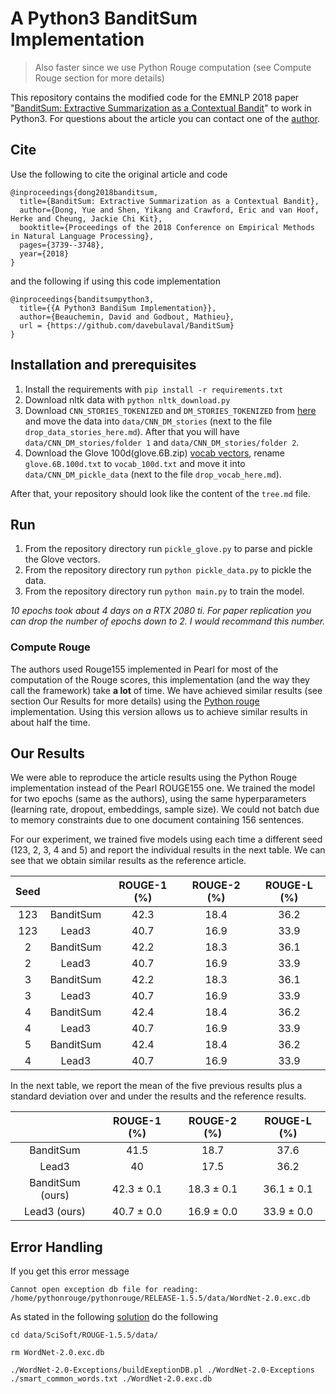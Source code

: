 # A Python3 BanditSum Implementation
> Also faster since we use Python Rouge computation (see Compute Rouge section for more details)

This repository contains the modified code for the EMNLP 2018
paper "[BanditSum: Extractive Summarization as a Contextual Bandit](https://arxiv.org/abs/1809.09672)" to work in Python3. For questions about the article you can contact one of the [author](yue.dong2@mail.mcgill.ca).

## Cite
Use the following to cite the original article and code

```
@inproceedings{dong2018banditsum,
  title={BanditSum: Extractive Summarization as a Contextual Bandit},
  author={Dong, Yue and Shen, Yikang and Crawford, Eric and van Hoof, Herke and Cheung, Jackie Chi Kit},
  booktitle={Proceedings of the 2018 Conference on Empirical Methods in Natural Language Processing},
  pages={3739--3748},
  year={2018}
}
```

and the following if using this code implementation

```
@inproceedings{banditsumpython3,
  title={{A Python3 BandiSum Implementation}},
  author={Beauchemin, David and Godbout, Mathieu},
  url = {https://github.com/davebulaval/BanditSum}
}
```

## Installation and prerequisites

1. Install the requirements with `pip install -r requirements.txt`
2. Download nltk data with `python nltk_download.py`
2. Download `CNN_STORIES_TOKENIZED` and `DM_STORIES_TOKENIZED`
   from [here](https://github.com/JafferWilson/Process-Data-of-CNN-DailyMail)
   and move the data into `data/CNN_DM_stories` (next to the file `drop_data_stories_here.md`). After that you will
   have `data/CNN_DM_stories/folder 1` and `data/CNN_DM_stories/folder 2`.
3. Download the Glove 100d(glove.6B.zip) [vocab vectors](https://nlp.stanford.edu/projects/glove/),
   rename `glove.6B.100d.txt`
   to `vocab_100d.txt` and move it into `data/CNN_DM_pickle_data` (next to the file `drop_vocab_here.md`).

After that, your repository should look like the content of the `tree.md` file.

## Run

1. From the repository directory run `pickle_glove.py` to parse and pickle the Glove vectors.
2. From the repository directory run `python pickle_data.py` to pickle the data.
3. From the repository directory run `python main.py` to train the model.

*10 epochs took about 4 days on a RTX 2080 ti. For paper replication you can drop the number of epochs down to 2. I
would recommand this number.*

### Compute Rouge

The authors used Rouge155 implemented in Pearl for most of the computation of the Rouge scores, this implementation (and
the way they call the framework) take
**a lot** of time. We have achieved similar results (see section Our Results for more details) using
the [Python rouge](https://pypi.org/project/rouge/)
implementation. Using this version allows us to achieve similar results in about half the time.


## Our Results

We were able to reproduce the article results using the Python Rouge implementation instead of the Pearl ROUGE155 one.
We trained the model for two epochs (same as the authors), using the same hyperparameters (learning rate, dropout,
embeddings, sample size). We could not batch due to memory constraints due to one document containing 156 sentences.

For our experiment, we trained five models using each time a different seed (123, 2, 3, 4 and 5) and report the
individual results in the next table. We can see that we obtain similar results as the reference article.

| Seed |           | ROUGE-1 (%) | ROUGE-2 (%) | ROUGE-L (%) |
|:----:|:---------:|:-----------:|:-----------:|:-----------:|
|  123 | BanditSum |    42.3    |    18.4    |    36.2    |
|  123 |   Lead3   |    40.7    |    16.9    |    33.9    |
|   2  | BanditSum |    42.2    |    18.3    |    36.1    |
|   2  |   Lead3   |    40.7    |    16.9    |    33.9    |
|   3  | BanditSum |    42.2    |    18.3    |    36.1    |
|   3  |   Lead3   |    40.7    |    16.9    |    33.9    |
|   4  | BanditSum |    42.4    |    18.4    |    36.2    |
|   4  |   Lead3   |    40.7    |    16.9    |    33.9    |
|   5  | BanditSum |    42.4    |    18.4    |    36.2    |
|   4  |   Lead3   |    40.7    |    16.9    |    33.9    |

In the next table, we report the mean of the five previous results plus a standard deviation over and under the results and the
reference results.

|                  |   ROUGE-1 (%)   |   ROUGE-2 (%)   |   ROUGE-L (%)   |
|:----------------:|:---------------:|:---------------:|:---------------:|
|     BanditSum    |       41.5      |       18.7      |       37.6      |
|       Lead3      |        40       |       17.5      |       36.2      |
| BanditSum (ours) |  42.3 $\pm$ 0.1 | 18.3 $\pm$ 0.1  | 36.1 $\pm$ 0.1  |
|   Lead3 (ours)   | 40.7 $\pm$ 0.0  | 16.9 $\pm$ 0.0  | 33.9 $\pm$ 0.0  |


## Error Handling

If you get this error message

```
Cannot open exception db file for reading: /home/pythonrouge/pythonrouge/RELEASE-1.5.5/data/WordNet-2.0.exc.db
```

As stated in the following [solution](https://libraries.io/github/tagucci/pythonrouge) do the following

```
cd data/SciSoft/ROUGE-1.5.5/data/
```

```
rm WordNet-2.0.exc.db
```

```
./WordNet-2.0-Exceptions/buildExeptionDB.pl ./WordNet-2.0-Exceptions ./smart_common_words.txt ./WordNet-2.0.exc.db
```
